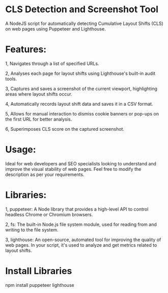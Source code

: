 # CLS Detection and Screenshot Tool

A NodeJS script for automatically detecting Cumulative Layout Shifts (CLS) on web pages using Puppeteer and Lighthouse.

# Features:
1, Navigates through a list of specified URLs.

2, Analyses each page for layout shifts using Lighthouse's built-in audit tools.

3, Captures and saves a screenshot of the current viewport, highlighting areas where layout shifts occur.

4, Automatically records layout shift data and saves it in a CSV format.

5, Allows for manual interaction to dismiss cookie banners or pop-ups on the first URL for better analysis.

6, Superimposes CLS score on the captured screenshot.

# Usage:
Ideal for web developers and SEO specialists looking to understand and improve the visual stability of web pages. Feel free to modify the description as per your requirements.

# Libraries:
1, puppeteer: A Node library that provides a high-level API to control headless Chrome or Chromium browsers.

2, fs: The built-in Node.js file system module, used for reading from and writing to the file system.

3, lighthouse: An open-source, automated tool for improving the quality of web pages. In your script, it's used to analyze and get metrics related to layout shifts.

# Install Libraries    
npm install puppeteer lighthouse

